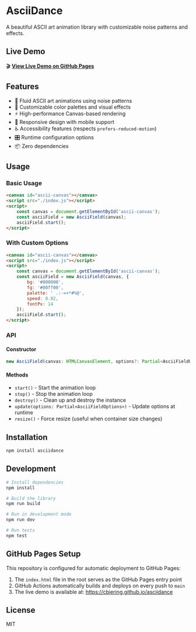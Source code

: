 # AsciiDance

A beautiful ASCII art animation library with customizable noise patterns and effects.

## Live Demo

🎬 **[View Live Demo on GitHub Pages](https://cbiering.github.io/asciidance)**

## Features

- 🌊 Fluid ASCII art animations using noise patterns
- 🎨 Customizable color palettes and visual effects
- ⚡ High-performance Canvas-based rendering
- 📱 Responsive design with mobile support
- ♿ Accessibility features (respects `prefers-reduced-motion`)
- 🎛️ Runtime configuration options
- 📦 Zero dependencies

## Usage

### Basic Usage

```html
<canvas id="ascii-canvas"></canvas>
<script src="./index.js"></script>
<script>
    const canvas = document.getElementById('ascii-canvas');
    const asciiField = new AsciiField(canvas);
    asciiField.start();
</script>
```

### With Custom Options

```html
<canvas id="ascii-canvas"></canvas>
<script src="./index.js"></script>
<script>
    const canvas = document.getElementById('ascii-canvas');
    const asciiField = new AsciiField(canvas, {
        bg: '#000000',
        fg: '#00ff00',
        palette: ' .:-=+*#%@',
        speed: 0.02,
        fontPx: 14
    });
    asciiField.start();
</script>
```

### API

#### Constructor
```typescript
new AsciiField(canvas: HTMLCanvasElement, options?: Partial<AsciiFieldOptions>)
```

#### Methods
- `start()` - Start the animation loop
- `stop()` - Stop the animation loop
- `destroy()` - Clean up and destroy the instance
- `update(options: Partial<AsciiFieldOptions>)` - Update options at runtime
- `resize()` - Force resize (useful when container size changes)

## Installation

```bash
npm install asciidance
```

## Development

```bash
# Install dependencies
npm install

# Build the library
npm run build

# Run in development mode
npm run dev

# Run tests
npm test
```

## GitHub Pages Setup

This repository is configured for automatic deployment to GitHub Pages:

1. The `index.html` file in the root serves as the GitHub Pages entry point
2. GitHub Actions automatically builds and deploys on every push to `main`
3. The live demo is available at: https://cbiering.github.io/asciidance

## License

MIT
